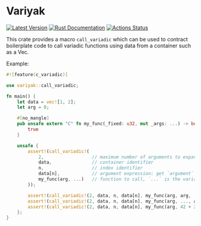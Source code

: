 # Variyak

[![Latest Version](https://img.shields.io/crates/v/variyak.svg)](https://crates.io/crates/variyak)
[![Rust Documentation](https://docs.rs/variyak/badge.svg)](https://docs.rs/variyak)
[![Actions Status](https://github.com/sharksforarms/variyak/workflows/CI/badge.svg)](https://github.com/sharksforarms/variyak/actions)

This crate provides a macro `call_variadic` which can be used to contract boilerplate code
to call variadic functions using data from a container such as a Vec.

Example:

```rust
#![feature(c_variadic)]

use variyak::call_variadic;

fn main() {
    let data = vec![1, 2];
    let arg = 0;

    #[no_mangle]
    pub unsafe extern "C" fn my_func(_fixed: u32, mut _args: ...) -> bool {
        true
    }

    unsafe {
        assert!(call_variadic!(
            2,                  // maximum number of arguments to expand
            data,               // container identifier
            n,                  // index identifier
            data[n],            // argument expression: get `argument` at index `n`
            my_func(arg, ...)   // function to call, `...` is the variadic arguments
        ));

        assert!(call_variadic!(2, data, n, data[n], my_func(arg, arg, ..., arg)));
        assert!(call_variadic!(2, data, n, data[n], my_func(arg, ..., arg)));
        assert!(call_variadic!(2, data, n, data[n], my_func(arg, 42 + 27, ..., arg, 10usize)));
    };
}
```
